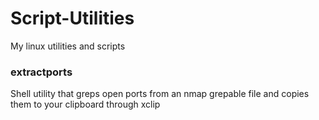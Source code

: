 # Script-Utilities
My linux utilities and scripts

### extractports
Shell utility that greps open ports from an nmap grepable file and copies them to your clipboard through xclip
